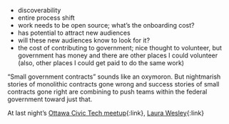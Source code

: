 * discoverability
* entire process shift
* work needs to be open source; what’s the onboarding cost?
* has potential to attract new audiences
* will these new audiences know to look for it?
* the cost of contributing to government; nice thought to volunteer, but government has money and there are other places I could volunteer (also, other places I could get paid to do the same work)

“Small government contracts” sounds like an oxymoron. But nightmarish stories of monolithic contracts gone wrong and success stories of small contracts gone right are combining to push teams within the federal government toward just that.

At last night’s [Ottawa Civic Tech meetup](https://www.meetup.com/YOW_CT/events/240137785/){:link}, [Laura Wesley](https://twitter.com/ResultsJunkie){:link}